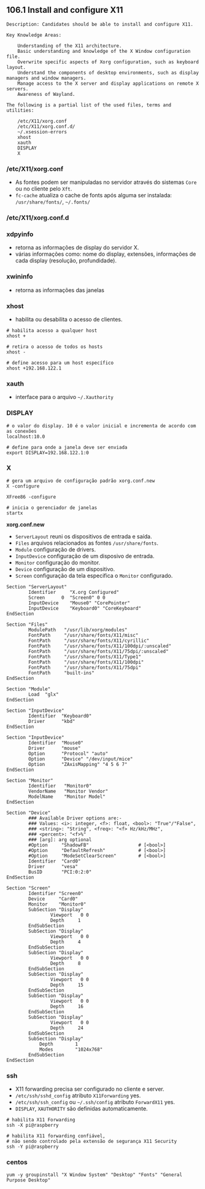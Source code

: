 ## 106.1 Install and configure X11

```
Description: Candidates should be able to install and configure X11.

Key Knowledge Areas:

    Understanding of the X11 architecture.
    Basic understanding and knowledge of the X Window configuration file.
    Overwrite specific aspects of Xorg configuration, such as keyboard layout.
    Understand the components of desktop environments, such as display managers and window managers.
    Manage access to the X server and display applications on remote X servers.
    Awareness of Wayland.

The following is a partial list of the used files, terms and utilities:

    /etc/X11/xorg.conf
    /etc/X11/xorg.conf.d/
    ~/.xsession-errors
    xhost
    xauth
    DISPLAY
    X
```

### /etc/X11/xorg.conf

* As fontes podem ser manipuladas no servidor através do sistemas `Core` ou no cliente pelo `Xft`.
* `fc-cache` atualiza o cache de fonts após alguma ser instalada: `/usr/share/fonts/`, `~/.fonts/`

### /etc/X11/xorg.conf.d

### xdpyinfo

* retorna as informações de display do servidor X.
* várias informações como: nome do display, extensões, informações de cada display (resolução, profundidade).

### xwininfo

* retorna as informações das janelas

### xhost

* habilita ou desabilita o acesso de clientes.

```shell
# habilita acesso a qualquer host
xhost +

# retira o acesso de todos os hosts
xhost -

# define acesso para um host específico
xhost +192.168.122.1
```

### xauth

* interface para o arquivo `~/.Xauthority`

### DISPLAY
```shell
# o valor do display. 10 é o valor inicial e incrementa de acordo com as conexões
localhost:10.0

# define para onde a janela deve ser enviada
export DISPLAY=192.168.122.1:0
```
### X

```shell
# gera um arquivo de configuração padrão xorg.conf.new
X -configure

XFree86 -configure

# inicia o gerenciador de janelas
startx
```
**xorg.conf.new**
* `ServerLayout` reuni os dispositivos de entrada e saída.
* `Files` arquivos relacionados as fontes `/usr/share/fonts`.
* `Module` configuração de drivers.
* `InputDevice` configuração de um disposivo de entrada.
* `Monitor` configuração do monitor.
* `Device` configuração de um dispositivo.
* `Screen` configuração da tela especifica o `Monitor` configurado.

```
Section "ServerLayout"
        Identifier     "X.org Configured"
        Screen      0  "Screen0" 0 0
        InputDevice    "Mouse0" "CorePointer"
        InputDevice    "Keyboard0" "CoreKeyboard"
EndSection

Section "Files"
        ModulePath   "/usr/lib/xorg/modules"
        FontPath     "/usr/share/fonts/X11/misc"
        FontPath     "/usr/share/fonts/X11/cyrillic"
        FontPath     "/usr/share/fonts/X11/100dpi/:unscaled"
        FontPath     "/usr/share/fonts/X11/75dpi/:unscaled"
        FontPath     "/usr/share/fonts/X11/Type1"
        FontPath     "/usr/share/fonts/X11/100dpi"
        FontPath     "/usr/share/fonts/X11/75dpi"
        FontPath     "built-ins"
EndSection

Section "Module"
        Load  "glx"
EndSection

Section "InputDevice"
        Identifier  "Keyboard0"
        Driver      "kbd"
EndSection

Section "InputDevice"
        Identifier  "Mouse0"
        Driver      "mouse"
        Option      "Protocol" "auto"
        Option      "Device" "/dev/input/mice"
        Option      "ZAxisMapping" "4 5 6 7"
EndSection

Section "Monitor"
        Identifier   "Monitor0"
        VendorName   "Monitor Vendor"
        ModelName    "Monitor Model"
EndSection

Section "Device"
        ### Available Driver options are:-
        ### Values: <i>: integer, <f>: float, <bool>: "True"/"False",
        ### <string>: "String", <freq>: "<f> Hz/kHz/MHz",
        ### <percent>: "<f>%"
        ### [arg]: arg optional
        #Option     "ShadowFB"                  # [<bool>]
        #Option     "DefaultRefresh"            # [<bool>]
        #Option     "ModeSetClearScreen"        # [<bool>]
        Identifier  "Card0"
        Driver      "vesa"
        BusID       "PCI:0:2:0"
EndSection

Section "Screen"
        Identifier "Screen0"
        Device     "Card0"
        Monitor    "Monitor0"
        SubSection "Display"
                Viewport   0 0
                Depth     1
        EndSubSection
        SubSection "Display"
                Viewport   0 0
                Depth     4
        EndSubSection
        SubSection "Display"
                Viewport   0 0
                Depth     8
        EndSubSection
        SubSection "Display"
                Viewport   0 0
                Depth     15
        EndSubSection
        SubSection "Display"
                Viewport   0 0
                Depth     16
        EndSubSection
        SubSection "Display"
                Viewport   0 0
                Depth     24
        EndSubSection
        SubSection "Display"
            Depth        1
            Modes        "1024x768"
        EndSubSection
EndSection
```

### ssh

* X11 forwarding precisa ser configurado no cliente e server.
* `/etc/ssh/sshd_config` atributo `X11Forwarding` yes.
* `/etc/ssh/ssh_config` ou `~/.ssh/config` atributo `ForwardX11` yes.
* `DISPLAY`, `XAUTHORITY` são definidas automaticamente.

```shell
# habilita X11 Forwarding
ssh -X pi@raspberry

# habilita X11 forwarding confiável,
# não sendo controlado pela extensão de segurança X11 Security
ssh -Y pi@raspberry
```

### centos

```shell
yum -y groupinstall "X Window System" "Desktop" "Fonts" "General Purpose Desktop"
```
